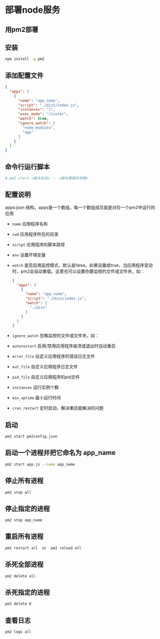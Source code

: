 # 部署node服务

## 用pm2部署

## 安装
  
```bash
npm install -g pm2
```

## 添加配置文件

```json
{
  "apps": [
    {
      "name": "app_name",
      "script": "./dist/index.js",
      "instances": "1",
      "exec_mode": "cluster",
      "watch": true,
      "ignore_watch": [
        "node_modules",
        "app"
      ]
    }
  ]
}
```

## 命令行运行脚本

```sh
# pm2 start <脚本名称> -- <脚本需要的参数> 
```

## 配置说明

apps:json 结构，apps是一个数组，每一个数组成员就是对应一个pm2中运行的应用

- `name` 应用程序名称
- `cwd` 应用程序所在的目录
- `script` 应用程序的脚本路径
- `env` 设置环境变量
- `watch` 是否启用监控模式，默认是false。如果设置成true，当应用程序变动时，pm2会自动重载。这里也可以设置你要监控的文件或文件夹，如：

    ```json
    {
      "apps": [
        {
          "name": "app_name",
          "script": "./dist/index.js",
          "watch": [
            "./dist"
          ]
        }
      ]
    }
    ```

- `ignore_watch` 忽略监控的文件或文件夹，如：
- `autorestart` 启用/禁用应用程序崩溃或退出时自动重启
- `error_file` 自定义应用程序的错误日志文件
- `out_file` 自定义应用程序日志文件
- `pid_file` 自定义应用程序的pid文件
- `instances` 运行实例个数
- `min_uptime` 最小运行时间
- `cron_restart` 定时启动，解决重启能解决的问题

## 启动

```bash
pm2 start pm2config.json
```

## 启动一个进程并把它命名为 app_name

```bash
pm2 start app.js --name app_name
```

## 停止所有进程

```bash
pm2 stop all
```

## 停止指定的进程
  
```bash
pm2 stop app_name
```

## 重启所有进程

```bash
pm2 restart all  or  pm2 reload all
```

## 杀死全部进程
  
```bash
pm2 delete all
```

## 杀死指定的进程

```bash
pm2 delete 0
```

## 查看日志

```bash
pm2 logs all
```
